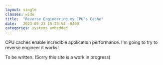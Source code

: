```yaml
---
layout: single
classes: wide
title:  "Reverse Engineering my CPU's Cache"
date:   2023-05-23 15:23:54 -0400
categories: systems embedded
---
```


CPU caches enable incredible application performance. I'm going to try to reverse engineer it works!

To be written. (Sorry this site is a work in progress)
